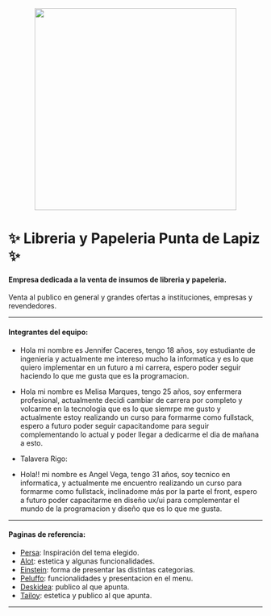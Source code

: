 <div align="center"><img src="https://user-images.githubusercontent.com/87153934/127405638-73787833-5dbf-4e68-8d5c-cd8f6d591deb.png" width="400"></div>

# ✨ Libreria y Papeleria Punta de Lapiz ✨
#### Empresa dedicada a la venta de insumos de libreria y papeleria.
Venta al publico en general y grandes ofertas a instituciones, empresas y revendedores.

***
#### Integrantes del equipo:
- Hola mi nombre es Jennifer Caceres, tengo 18 años, soy estudiante de ingenieria y actualmente me intereso mucho la informatica y es lo que quiero implementar en un futuro a mi carrera, espero poder seguir haciendo lo que me gusta que es la programacion.

- Hola mi nombre es Melisa Marques, tengo 25 años, soy enfermera profesional, actualmente decidi cambiar de carrera por completo y volcarme en la tecnologia que es lo que siemrpe me gusto y actualmente estoy realizando un curso para formarme como fullstack, espero a futuro poder seguir capacitandome para seguir complementando lo actual y poder llegar a dedicarme el dia de mañana a esto.

- Talavera Rigo:

- Hola!! mi nombre es Angel  Vega, tengo 31 años, soy tecnico en informatica, y actualmente me encuentro realizando un curso para formarme como fullstack, inclinadome más por la parte el front, espero a futuro poder capacitarme en diseño ux/ui para complementar el mundo de la programacion y diseño que es lo que me gusta.

***
#### Paginas de referencia:

- [Persa](https://libreriapersa.com/ "Persa"): Inspiración del tema elegido.
- [Alot](https://www.alot.com.ar "Alot"): estetica y algunas funcionalidades.
- [Einstein](https://einsteinlibreria.com.ar/ "Einstein"): forma de presentar las distintas categorias.
- [Peluffo](https://libreriapeluffo.com.ar "Peluffo"): funcionalidades y presentacion en el menu.
- [Deskidea](https://www.deskidea.com "Deskidea"): publico al que apunta.
- [Tailoy](https://www.tailoy.com.pe/ "Tailoy"): estetica y publico al que apunta.

***
